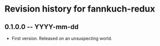 # Revision history for fannkuch-redux

## 0.1.0.0 -- YYYY-mm-dd

* First version. Released on an unsuspecting world.
